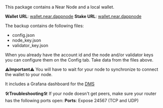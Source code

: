 This package contains a Near Node and a local wallet.

**Wallet URL**: [wallet.near.dappnode](http://wallet.near.dappnode)
**Stake URL**: [wallet.near.dappnode](http://stake.near.dappnode)

The backup contains de following files:
- config.json
- node_key.json
- validator_key.json

When you already have the account id and the node and/or validator keys you can configure them on the Config tab. Take data from the files above.

⚠️**Important**⚠️
You will have to wait for your node to synchronize to connect the wallet to your node.

It includes a Grafana dashboard for the [DMS](http://my.dappnode/#/installer/dms.dnp.dappnode.eth)

🛠️**Troubleshooting**🛠️
If your node doesn't get peers, make sure your router has the following ports open:
**Ports**: Expose 24567 (TCP and UDP)